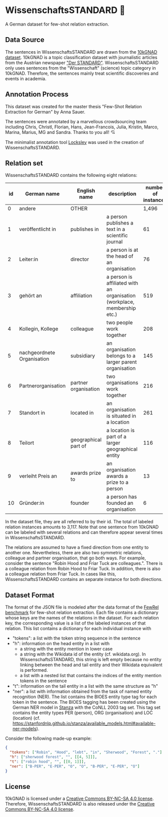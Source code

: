 # WissenschaftsSTANDARD :bow_and_arrow:
A German dataset for few-shot relation extraction.

## Data Source
The sentences in WissenschaftsSTANDARD are drawn from the [10kGNAD dataset](https://github.com/tblock/10kGNAD).
10kGNAD is a topic classification dataset with journalistic articles from the Austrian newspaper ["Der STANDARD"](https://derstandard.at).
WissenschaftsSTANDARD only uses sentences from the "Wissenschaft" (science) topic category in 10kGNAD.
Therefore, the sentences mainly treat scientific discoveries and events in academia.

## Annotation Process
This dataset was created for the master thesis "Few-Shot Relation Extraction for German" by Anna Sauer.

The sentences were annotated by a marvellous crowdsourcing team including Chris, Christl, Florian, Hans, Jean-Francois, Julia, Kristin, Marco, Marina, Marius, MG and Sandra.
Thanks to you all! :cupid:

The minimalist annotation tool [Locksley](https://github.com/acid_ann/locksley) was used in the creation of WissenschaftsSTANDARD.

## Relation set
WissenschaftsSTANDARD contains the following eight relations:

| id | German name | English name | description | number of instances |
|----|-----|--------|--------|------|
| 0 | andere | OTHER | | 1,496 |
| 1 | veröffentlicht in | publishes in | a person publishes a text in a scientific journal | 61 |
| 2 | Leiter:in |  director | a person is at the head of an organisation | 76 |
| 3 | gehört an |  affiliation | a person is affiliated with an organisation (workplace, membership etc.) | 519 |
| 4 | Kollegin, Kollege | colleague | two people work together | 208 |
| 5 | nachgeordnete Organisation | subsidiary | an organisation belongs to a larger parent organisation | 145 |
| 6 | Partnerorganisation | partner organisation | two organisations work together | 216 |
| 7 | Standort in | located in | an organisation is situated in a location | 261 |
| 8 | Teilort | geographical part of | a location is part of a larger geographical entity | 116 |
| 9 | verleiht Preis an | awards prize to | an organisation awards a prize to a person | 13 |
| 10 | Gründer:in | founder | a person has founded an organisation | 6 |

In the dataset file, they are all referred to by their id. The total of labeled relation instances amounts to 3,117.
Note that one sentence from 10kGNAD can be labeled with several relations and can therefore appear several times in WissenschaftsSTANDARD.

The relations are assumed to have a fixed direction from one entity to another one.
Nevertheless, there are also two symmetric relations, colleague and partner organisation, that go both ways. 
For example, consider the sentence "Robin Hood and Friar Tuck are colleagues.". 
There is a colleague relation from Robin Hood to Friar Tuck. In addition, there is also a colleague relation from Friar Tuck.
In cases like this, WissenschaftsSTANDARD contains an separate instance for both directions.

## Dataset Format
The format of the JSON file is modeled after the data format of the [FewRel benchmark](https://thunlp.github.io/1/fewrel1.html) for few-shot relation extraction.
Each file contains a dictionary whose keys are the names of the relations in the dataset.
For each relation key, the corresponding value is a list of the labeled instances of that relation.
This list contains a dictionary for each individual instance with
* "tokens": a list with the token string sequence in the sentence
* "h": information on the head entity in a list with
  * a string with the entity mention in lower case
  * a string with the Wikidata id of the entity (cf. wikidata.org). In WissenschaftsSTANDARD, this string is left empty because no entity linking between the head and tail entity and their Wikidata equivalent is performed.
  * a list with a nested list that contains the indices of the entity mention tokens in the sentence
* "t": information on the tail entity in a list with the same structure as "h"
* "ner": a list with information obtained from the task of named entity recognition (NER). The list contains the BIOES entity type tag for each token in the sentence. The BIOES tagging has been created using the German NER model in [Stanza](https://github.com/stanfordnlp/stanza) with the CoNLL 2003 tag set. This tag set contains the entity types PER (person), ORG (organisation) and LOC (location) (cf. https://stanfordnlp.github.io/stanza/available_models.html#available-ner-models).

Consider the following made-up example:
```json
{
  "tokens": ["Robin", "Hood", "lebt", "in", "Sherwood", "Forest", "."],
  "h": ["sherwood forest", "", [[4, 5]]],
  "t": ["robin hood", "", [[0, 1]]],
  "ner": ["B-PER", "E-PER", "O", "O", "B-PER", "E-PER", "O"]
}
```

## License
10kGNAD is licensed under a [Creative Commons BY-NC-SA 4.0 license](https://creativecommons.org/licenses/by-nc-sa/4.0/).
Therefore, WissenschaftsSTANDARD is also released under the [Creative Commons BY-NC-SA 4.0 license](https://creativecommons.org/licenses/by-nc-sa/4.0/).
